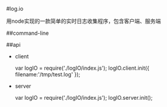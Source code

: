 #log.io

用node实现的一款简单的实时日志收集程序，包含客户端、服务端

##command-line


##api

* client

	var logIO = require('./logIO/index.js');
	logIO.client.init({
		filename:'/tmp/test.log'
	});

* server

	var logIO = require('./logIO/index.js');
	logIO.server.init();	
